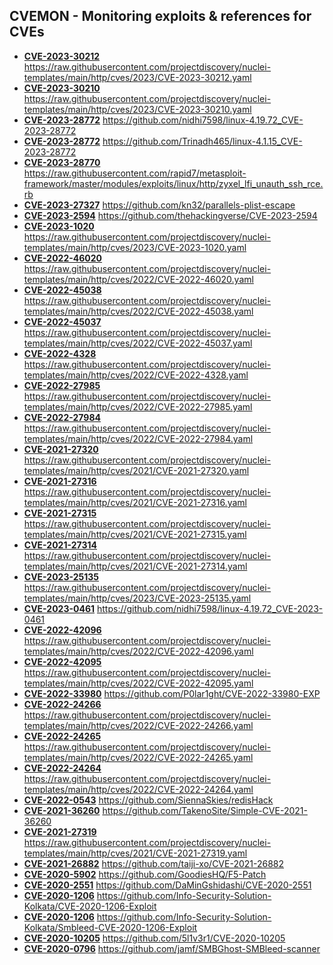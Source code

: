 ## CVEMON - Monitoring exploits & references for CVEs
- **[CVE-2023-30212](https://in.scanfactory.io/cvemon/CVE-2023-30212.html)** https://raw.githubusercontent.com/projectdiscovery/nuclei-templates/main/http/cves/2023/CVE-2023-30212.yaml
- **[CVE-2023-30210](https://in.scanfactory.io/cvemon/CVE-2023-30210.html)** https://raw.githubusercontent.com/projectdiscovery/nuclei-templates/main/http/cves/2023/CVE-2023-30210.yaml
- **[CVE-2023-28772](https://in.scanfactory.io/cvemon/CVE-2023-28772.html)** https://github.com/nidhi7598/linux-4.19.72_CVE-2023-28772
- **[CVE-2023-28772](https://in.scanfactory.io/cvemon/CVE-2023-28772.html)** https://github.com/Trinadh465/linux-4.1.15_CVE-2023-28772
- **[CVE-2023-28770](https://in.scanfactory.io/cvemon/CVE-2023-28770.html)** https://raw.githubusercontent.com/rapid7/metasploit-framework/master/modules/exploits/linux/http/zyxel_lfi_unauth_ssh_rce.rb
- **[CVE-2023-27327](https://in.scanfactory.io/cvemon/CVE-2023-27327.html)** https://github.com/kn32/parallels-plist-escape
- **[CVE-2023-2594](https://in.scanfactory.io/cvemon/CVE-2023-2594.html)** https://github.com/thehackingverse/CVE-2023-2594
- **[CVE-2023-1020](https://in.scanfactory.io/cvemon/CVE-2023-1020.html)** https://raw.githubusercontent.com/projectdiscovery/nuclei-templates/main/http/cves/2023/CVE-2023-1020.yaml
- **[CVE-2022-46020](https://in.scanfactory.io/cvemon/CVE-2022-46020.html)** https://raw.githubusercontent.com/projectdiscovery/nuclei-templates/main/http/cves/2022/CVE-2022-46020.yaml
- **[CVE-2022-45038](https://in.scanfactory.io/cvemon/CVE-2022-45038.html)** https://raw.githubusercontent.com/projectdiscovery/nuclei-templates/main/http/cves/2022/CVE-2022-45038.yaml
- **[CVE-2022-45037](https://in.scanfactory.io/cvemon/CVE-2022-45037.html)** https://raw.githubusercontent.com/projectdiscovery/nuclei-templates/main/http/cves/2022/CVE-2022-45037.yaml
- **[CVE-2022-4328](https://in.scanfactory.io/cvemon/CVE-2022-4328.html)** https://raw.githubusercontent.com/projectdiscovery/nuclei-templates/main/http/cves/2022/CVE-2022-4328.yaml
- **[CVE-2022-27985](https://in.scanfactory.io/cvemon/CVE-2022-27985.html)** https://raw.githubusercontent.com/projectdiscovery/nuclei-templates/main/http/cves/2022/CVE-2022-27985.yaml
- **[CVE-2022-27984](https://in.scanfactory.io/cvemon/CVE-2022-27984.html)** https://raw.githubusercontent.com/projectdiscovery/nuclei-templates/main/http/cves/2022/CVE-2022-27984.yaml
- **[CVE-2021-27320](https://in.scanfactory.io/cvemon/CVE-2021-27320.html)** https://raw.githubusercontent.com/projectdiscovery/nuclei-templates/main/http/cves/2021/CVE-2021-27320.yaml
- **[CVE-2021-27316](https://in.scanfactory.io/cvemon/CVE-2021-27316.html)** https://raw.githubusercontent.com/projectdiscovery/nuclei-templates/main/http/cves/2021/CVE-2021-27316.yaml
- **[CVE-2021-27315](https://in.scanfactory.io/cvemon/CVE-2021-27315.html)** https://raw.githubusercontent.com/projectdiscovery/nuclei-templates/main/http/cves/2021/CVE-2021-27315.yaml
- **[CVE-2021-27314](https://in.scanfactory.io/cvemon/CVE-2021-27314.html)** https://raw.githubusercontent.com/projectdiscovery/nuclei-templates/main/http/cves/2021/CVE-2021-27314.yaml
- **[CVE-2023-25135](https://in.scanfactory.io/cvemon/CVE-2023-25135.html)** https://raw.githubusercontent.com/projectdiscovery/nuclei-templates/main/http/cves/2023/CVE-2023-25135.yaml
- **[CVE-2023-0461](https://in.scanfactory.io/cvemon/CVE-2023-0461.html)** https://github.com/nidhi7598/linux-4.19.72_CVE-2023-0461
- **[CVE-2022-42096](https://in.scanfactory.io/cvemon/CVE-2022-42096.html)** https://raw.githubusercontent.com/projectdiscovery/nuclei-templates/main/http/cves/2022/CVE-2022-42096.yaml
- **[CVE-2022-42095](https://in.scanfactory.io/cvemon/CVE-2022-42095.html)** https://raw.githubusercontent.com/projectdiscovery/nuclei-templates/main/http/cves/2022/CVE-2022-42095.yaml
- **[CVE-2022-33980](https://in.scanfactory.io/cvemon/CVE-2022-33980.html)** https://github.com/P0lar1ght/CVE-2022-33980-EXP
- **[CVE-2022-24266](https://in.scanfactory.io/cvemon/CVE-2022-24266.html)** https://raw.githubusercontent.com/projectdiscovery/nuclei-templates/main/http/cves/2022/CVE-2022-24266.yaml
- **[CVE-2022-24265](https://in.scanfactory.io/cvemon/CVE-2022-24265.html)** https://raw.githubusercontent.com/projectdiscovery/nuclei-templates/main/http/cves/2022/CVE-2022-24265.yaml
- **[CVE-2022-24264](https://in.scanfactory.io/cvemon/CVE-2022-24264.html)** https://raw.githubusercontent.com/projectdiscovery/nuclei-templates/main/http/cves/2022/CVE-2022-24264.yaml
- **[CVE-2022-0543](https://in.scanfactory.io/cvemon/CVE-2022-0543.html)** https://github.com/SiennaSkies/redisHack
- **[CVE-2021-36260](https://in.scanfactory.io/cvemon/CVE-2021-36260.html)** https://github.com/TakenoSite/Simple-CVE-2021-36260
- **[CVE-2021-27319](https://in.scanfactory.io/cvemon/CVE-2021-27319.html)** https://raw.githubusercontent.com/projectdiscovery/nuclei-templates/main/http/cves/2021/CVE-2021-27319.yaml
- **[CVE-2021-26882](https://in.scanfactory.io/cvemon/CVE-2021-26882.html)** https://github.com/taiji-xo/CVE-2021-26882
- **[CVE-2020-5902](https://in.scanfactory.io/cvemon/CVE-2020-5902.html)** https://github.com/GoodiesHQ/F5-Patch
- **[CVE-2020-2551](https://in.scanfactory.io/cvemon/CVE-2020-2551.html)** https://github.com/DaMinGshidashi/CVE-2020-2551
- **[CVE-2020-1206](https://in.scanfactory.io/cvemon/CVE-2020-1206.html)** https://github.com/Info-Security-Solution-Kolkata/CVE-2020-1206-Exploit
- **[CVE-2020-1206](https://in.scanfactory.io/cvemon/CVE-2020-1206.html)** https://github.com/Info-Security-Solution-Kolkata/Smbleed-CVE-2020-1206-Exploit
- **[CVE-2020-10205](https://in.scanfactory.io/cvemon/CVE-2020-10205.html)** https://github.com/5l1v3r1/CVE-2020-10205
- **[CVE-2020-0796](https://in.scanfactory.io/cvemon/CVE-2020-0796.html)** https://github.com/jamf/SMBGhost-SMBleed-scanner
